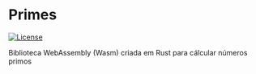 # Primes

[![License](https://img.shields.io/github/license/caiocampos/primes.svg)](LICENSE)


Biblioteca WebAssembly (Wasm) criada em Rust para cálcular números primos
